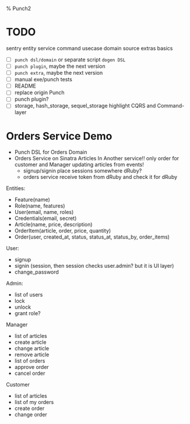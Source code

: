 % Punch2

# TODO

sentry
entity
service
command
usecase
domain
source
extras
basics

- [ ] `punch dsl/domain` or separate script `dogen DSL`
- [ ] `punch plugin`, maybe the next version
- [ ] `punch extra`, maybe the next version
- [ ] manual exe/punch tests
- [ ] README
- [ ] replace origin Punch
- [ ] punch plugin?
- [ ] storage, hash_storage, sequel_storage highlight CQRS and Command-layer

# Orders Service Demo

- Punch DSL for Orders Domain
- Orders Service on Sinatra
  Articles In Another service!! only order for customer and Manager
  updating articles from events!
  - signup/signin place sessions somewhere dRuby?
  - orders service receive token from dRuby and check it for dRuby

Entities:

- Feature(name)
- Role(name, features)
- User(email, name, roles)
- Credentials(email, secret)
- Article(name, price, description)
- OrderItem(article, order, price, quantity)
- Order(user, created_at, status, status_at, status_by, order_items)

User:

- signup
- signin (session, then session checks user.admin? but it is UI layer)
- change_password

Admin:

- list of users
- lock
- unlock
- grant role?

Manager

- list of articles
- create article
- change article
- remove article
- list of orders
- approve order
- cancel order

Customer

- list of articles
- list of my orders
- create order
- change order
